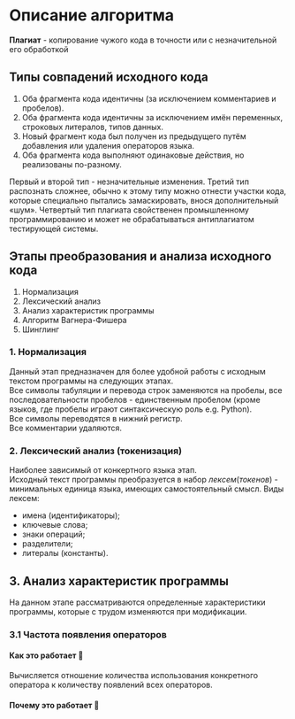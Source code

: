 
# Описание алгоритма  
**Плагиат** - копирование чужого кода в точности или с незначительной его обработкой  
##  Типы совпадений исходного кода  
1. Оба фрагмента кода идентичны (за исключением комментариев и пробелов).  
2. Оба фрагмента кода идентичны за исключением имён переменных, строковых литералов, типов данных.  
3. Новый фрагмент кода был получен из предыдущего путём добавления или удаления операторов языка.  
4. Оба фрагмента кода выполняют одинаковые действия, но реализованы по-разному.    
	

Первый и второй тип - незначительные изменения.  Третий  тип  распознать  сложнее,  обычно  к этому  типу  можно  отнести  участки  кода,  которые  специально  пытались замаскировать,  внося  дополнительный  «шум». Четвертый тип плагиата свойственен промышленному программированию и может не обрабатываться антиплагиатом тестирующей системы.  

## Этапы преобразования и анализа исходного кода
1. Нормализация
2. Лексический анализ
3. Анализ характеристик программы
4. Алгоритм Вагнера-Фишера
5. Шинглинг
	

### 1. Нормализация

Данный этап предназначен для более удобной работы с исходным текстом программы на следующих этапах.  
Все символы табуляции и перевода строк заменяются на пробелы, все последовательности пробелов - единственным пробелом (кроме языков, где пробелы играют синтаксическую роль e.g. Python).  
Все символы переводятся в нижний регистр.  
Все комментарии удаляются.  

### 2. Лексический анализ (токенизация)  

Наиболее зависимый от конкертного языка этап.  
Исходный текст программы преобразуется в набор *лексем*(*токенов*) - минимальных единица языка, имеющих самостоятельный смысл. 
Виды лексем:
* имена (идентификаторы);
* ключевые слова;
* знаки операций;
* разделители;
* литералы (константы).

## 3. Анализ характеристик программы
На данном этапе рассматриваются определенные характеристики программы, которые с трудом изменяются при модификации.
### 3.1 Частота появления операторов
#### Как это работает :see_no_evil:
Вычисляется отношение количества использования конкретного оператора к количеству появлений всех операторов.
#### Почему это работает :thinking:




